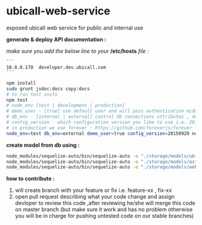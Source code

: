 # ubicall-web-service
exposed ubicall web service for public and internal use


**generate & deploy API documentation :**

  *make sure you add the below line to your* **/etc/hosts** *file :*

    ```
    10.0.0.170  developer.dev.ubicall.com
    ```

``` bash
npm install
sudo grunt jsdoc:docs copy:docs
# to run test units
npm test
# node_env [test | development | production]
# demo_user - [true] use default user and will pass authentication middle ware
# db_env - [internal | external] control db connections attributes , default *internal* which use internal_ip and internal_port to connect to DB
# config_version - which configuration version you like to use i.e. 20150920 ,it will fetch default version
# in production we use forever : https://github.com/foreverjs/forever
node_env=test db_env=external demo_user=true config_version=20150920 node api.js
```
**create model from db using :**
``` bash
node_modules/sequelize-auto/bin/sequelize-auto -o "./storage/models/ubicall" -d ubicall -h localhost -u root -p 3306 -x root -e mysql
node_modules/sequelize-auto/bin/sequelize-auto -o "./storage/models/ast_rt" -d ast_rt -h localhost -u root -p 3306 -x root -e mysql
node_modules/sequelize-auto/bin/sequelize-auto -o "./storage/models/web_fs_db" -d WEB_FS_DB -h localhost -u root -p 3306 -x root -e mysql
```
**how to contribute :**

1. will create branch with your feature or fix i.e. feature-xx , fix-xx
2. open pull request describing what your code change and assign devloper to review this code ,after reviewing he/she will merge this code on master branch (but make sure it work and has no problem otherwise you will be in charge for pushing untested code on our stable branches)
